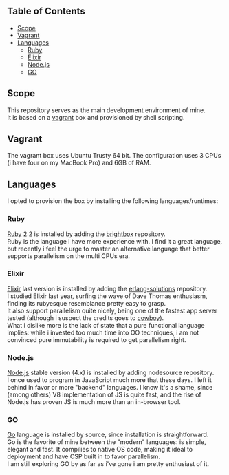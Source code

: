 ## Table of Contents
* [Scope](#scope)
* [Vagrant](#vagrant)
* [Languages](#languages)
  * [Ruby](#ruby)
  * [Elixir](#elixir)
  * [Node.js](#nodejs)
  * [GO](#go)

## Scope
This repository serves as the main development environment of mine.  
It is based on a [vagrant](https://www.vagrantup.com/) box and provisioned by shell scripting.

## Vagrant
The vagrant box uses Ubuntu Trusty 64 bit. The configuration uses 3 CPUs (i have
four on my MacBook Pro) and 6GB of RAM.

## Languages
I opted to provision the box by installing the following languages/runtimes:

### Ruby
[Ruby](https://www.ruby-lang.org/en/) 2.2 is installed by adding the
[brightbox](https://www.brightbox.com/docs/guides/cli/installation-debian/) repository.  
Ruby is the language i have more experience with. I find it a great language, but recently i feel the urge to master an
alternative language that better supports parallelism on the multi CPUs era.  

### Elixir
[Elixir](http://elixir-lang.org/) last version is installed by adding the
[erlang-solutions](https://www.erlang-solutions.com/about/erlang-other-technologies.html) repository.  
I studied Elixir last year, surfing the wave of Dave Thomas enthusiasm, finding its rubyesque resemblance pretty easy to grasp.  
It also support parallelism quite nicely, being one of the fastest app server
tested (although i suspect the credits goes to [cowboy](http://ninenines.eu)).  
What i dislike more is the lack of state that a pure functional language implies: while i invested too much time into OO techniques, i am not convinced pure immutability is required to get parallelism right.

### Node.js
[Node.js](https://nodejs.org/en/) stable version (4.x) is installed by adding nodesource repository.  
I once used to program in JavaScript much more that these days. I left it behind in
favor or more "backend" languages. I know it's a shame, since (among others) V8 implementation of JS is quite fast, and the rise of Node.js has proven JS is much more than an in-browser tool.

### GO
[Go](https://golang.org/) language is installed by source, since installation is straightforward.  
Go is the favorite of mine between the "modern" languages: is simple, elegant and
fast. It compilies to native OS code, making it ideal to deployment and have CSP
built in to favor parallelism.  
I am still exploring GO by as far as i've gone i am pretty enthusiast of it.
